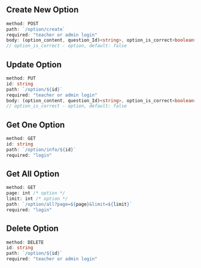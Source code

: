 ## **Create New Option**

```ts
method: POST
path: `/option/create`
required: "teacher or admin login"
body: (option_content, question_Id)<string>, option_is_correct<boolean>
// option_is_correct - option, default: false
```

## **Update Option**

```ts
method: PUT
id: string
path: `/option/${id}`
required: "teacher or admin login"
body: (option_content, question_Id)<string>, option_is_correct<boolean>
// option_is_correct - option, default: false
```

## **Get One Option**

```ts
method: GET
id: string
path: `/option/info/${id}`
required: "login"
```

## **Get All Option**

```ts
method: GET
page: int /* option */
limit: int /* option */
path: `/option/all?page=${page}&limit=${limit}`
required: "login"
```

## **Delete Option**

```ts
method: DELETE
id: string
path: `/option/${id}`
required: "teacher or admin login"
```